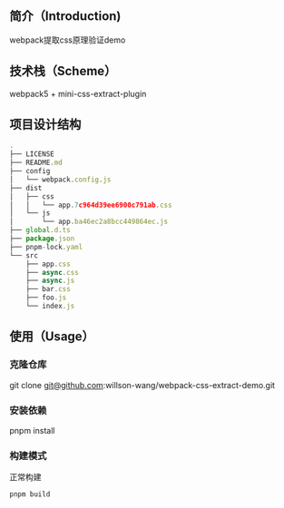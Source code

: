 ## 简介（Introduction)

webpack提取css原理验证demo

## 技术栈（Scheme）

webpack5 + mini-css-extract-plugin

## 项目设计结构

```js
.
├── LICENSE
├── README.md
├── config
│   └── webpack.config.js
├── dist
│   ├── css
│   │   └── app.7c964d39ee6900c791ab.css
│   └── js
│       └── app.ba46ec2a8bcc449864ec.js
├── global.d.ts
├── package.json
├── pnpm-lock.yaml
└── src
    ├── app.css
    ├── async.css
    ├── async.js
    ├── bar.css
    ├── foo.js
    └── index.js
```

## 使用（Usage）

### 克隆仓库
 
git clone git@github.com:willson-wang/webpack-css-extract-demo.git
 
### 安装依赖
 
pnpm install
 
### 构建模式

正常构建
```
pnpm build
```


